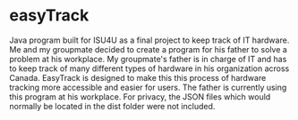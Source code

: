 # easyTrack
Java program built for ISU4U as a final project to keep track of IT hardware. Me and my groupmate decided to create a program for his father to solve a problem at his workplace.
My groupmate's father is in charge of IT and has to keep track of many different types of hardware in his organization across Canada. EasyTrack is designed to make this this process of hardware tracking more accessible and easier for users.
The father is currently using this program at his workplace.
For privacy, the JSON files which would normally be located in the dist folder were not included.
